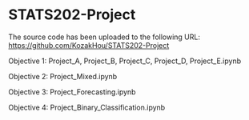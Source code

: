 # STATS202-Project

The source code has been uploaded to the following URL: https://github.com/KozakHou/STATS202-Project

Objective 1: Project_A, Project_B, Project_C, Project_D, Project_E.ipynb


Objective 2: Project_Mixed.ipynb


Objective 3: Project_Forecasting.ipynb


Objective 4: Project_Binary_Classification.ipynb
